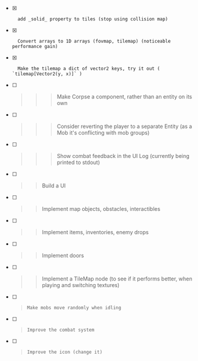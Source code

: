 - [x] 		add _solid_ property to tiles (stop using collision map)

- [x] 		Convert arrays to 1D arrays (fovmap, tilemap) (noticeable performance gain)
- [x] 		Make the tilemap a dict of vector2 keys, try it out ( `tilemap[Vector2(y, x)]` )

- [ ] >>>   Make Corpse a component, rather than an entity on its own
- [ ] >>>   Consider reverting the player to a separate Entity (as a Mob it's conflicting with mob groups)
- [ ] >>>   Show combat feedback in the UI Log (currently being printed to stdout)

- [ ] >>	Build a UI

- [ ] >>	Implement map objects, obstacles, interactibles
- [ ] >>	Implement items, inventories, enemy drops
- [ ] >>	Implement doors

- [ ] >>	Implement a TileMap node (to see if it performs better, when playing and switching textures)
- [ ] > 	Make mobs move randomly when idling
- [ ] >		Improve the combat system
- [ ] > 	Improve the icon (change it)



